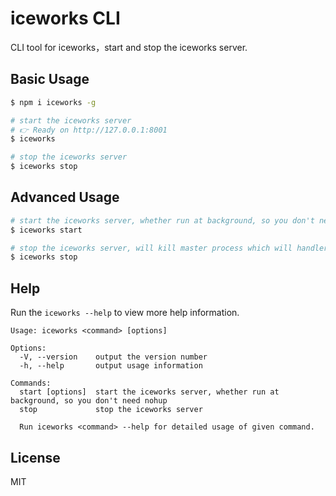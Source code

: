 # iceworks CLI

CLI tool for iceworks，start and stop the iceworks server.

## Basic Usage

```bash
$ npm i iceworks -g

# start the iceworks server
# 👉 Ready on http://127.0.0.1:8001
$ iceworks

# stop the iceworks server
$ iceworks stop
```

## Advanced Usage

```bash
# start the iceworks server, whether run at background, so you don't need nohup
$ iceworks start

# stop the iceworks server, will kill master process which will handler and notice worker and agent to gracefull exit.
$ iceworks stop
```

## Help

Run the `iceworks --help` to view more help information.

```
Usage: iceworks <command> [options]

Options:
  -V, --version    output the version number
  -h, --help       output usage information

Commands:
  start [options]  start the iceworks server, whether run at background, so you don't need nohup
  stop             stop the iceworks server

  Run iceworks <command> --help for detailed usage of given command.
```

## License

MIT
